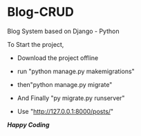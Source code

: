 # Blog-CRUD
Blog System based on Django - Python

To Start the project, 
- Download the project offline
- run "python manage.py makemigrations"
- then"python manage.py migrate"
- And Finally "py migrate.py runserver"

- Use "http://127.0.0.1:8000/posts/"

***Happy Coding***
